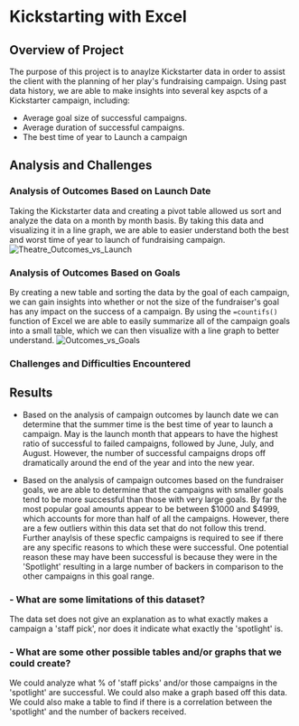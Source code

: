 # Kickstarting with Excel

## Overview of Project

The purpose of this project is to anaylze Kickstarter data in order to assist the client with the planning of her play's fundraising campaign. Using past data history, we are able to make insights into several key aspcts of a Kickstarter campaign, including:
* Average goal size of successful campaigns.
* Average duration of successful campaigns.
* The best time of year to Launch a campaign

## Analysis and Challenges

### Analysis of Outcomes Based on Launch Date
Taking the Kickstarter data and creating a pivot table allowed us sort and analyze the data on a month by month basis. By taking this data and visualizing it in a line graph, we are able to easier understand both the best and worst time of year to launch of fundraising campaign. 
![Theatre_Outcomes_vs_Launch](https://user-images.githubusercontent.com/107593214/174493066-77a1f335-36e9-4d25-bd06-4829c856be37.PNG)

### Analysis of Outcomes Based on Goals
By creating a new table and sorting the data by the goal of each campaign, we can gain insights into whether or not the size of the fundraiser's goal has any impact on the success of a campaign. By using the `=countifs()` function of Excel we are able to easily summarize all of the campaign goals into a small table, which we can then visualize with a line graph to better understand.
![Outcomes_vs_Goals](https://user-images.githubusercontent.com/107593214/174493082-419025cf-1fa5-49c6-b2eb-d81100e6dee7.PNG)

### Challenges and Difficulties Encountered

## Results

- Based on the analysis of campaign outcomes by launch date we can determine that the summer time is the best time of year to launch a campaign. May is the launch month that appears to have the highest ratio of successful to failed campaigns, followed by June, July, and August. However, the number of successful campaigns drops off dramatically around the end of the year and into the new year. 

- Based on the analysis of campaign outcomes based on the fundraiser goals, we are able to determine that the campaigns with smaller goals tend to be more successful than those with very large goals. By far the most popular goal amounts appear to be between $1000 and $4999, which accounts for more than half of all the campaigns. However, there are a few outliers within this data set that do not follow this trend. Further anaylsis of these specfic campaigns is required to see if there are any specific reasons to which these were successful. One potential reason these may have been successful is because they were in the 'Spotlight' resulting in a large number of backers in comparison to the other campaigns in this goal range. 

### - What are some limitations of this dataset?

The data set does not give an explanation as to what exactly makes a campaign a 'staff pick', nor does it indicate what exactly the 'spotlight' is. 

### - What are some other possible tables and/or graphs that we could create?

We could analyze what % of 'staff picks' and/or those campaigns in the 'spotlight' are successful. We could also make a graph based off this data. We could also make a table to find if there is a correlation between the 'spotlight' and the number of backers received.

